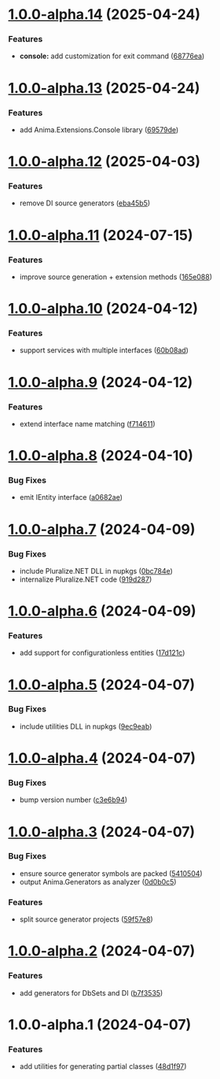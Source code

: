 # [1.0.0-alpha.14](https://github.com/Kizari/Anima/compare/v1.0.0-alpha.13...v1.0.0-alpha.14) (2025-04-24)


### Features

* **console:** add customization for exit command ([68776ea](https://github.com/Kizari/Anima/commit/68776ea957bbec46de9e325df24671fd5ae0f7c0))

# [1.0.0-alpha.13](https://github.com/Kizari/Anima/compare/v1.0.0-alpha.12...v1.0.0-alpha.13) (2025-04-24)


### Features

* add Anima.Extensions.Console library ([69579de](https://github.com/Kizari/Anima/commit/69579defc5105c747eb4cc28bbe1dd6f13a675cd))

# [1.0.0-alpha.12](https://github.com/Kizari/Anima/compare/v1.0.0-alpha.11...v1.0.0-alpha.12) (2025-04-03)


### Features

* remove DI source generators ([eba45b5](https://github.com/Kizari/Anima/commit/eba45b5a301cce61f7f11b32362bac3d531c3acc))

# [1.0.0-alpha.11](https://github.com/Kizari/Anima/compare/v1.0.0-alpha.10...v1.0.0-alpha.11) (2024-07-15)


### Features

* improve source generation + extension methods ([165e088](https://github.com/Kizari/Anima/commit/165e08805be8892a1ea7ebaedee5175f5b251c6d))

# [1.0.0-alpha.10](https://github.com/Kizari/Anima/compare/v1.0.0-alpha.9...v1.0.0-alpha.10) (2024-04-12)


### Features

* support services with multiple interfaces ([60b08ad](https://github.com/Kizari/Anima/commit/60b08ad74f3ff8026890c619eca4bad59c50bf1d))

# [1.0.0-alpha.9](https://github.com/Kizari/Anima/compare/v1.0.0-alpha.8...v1.0.0-alpha.9) (2024-04-12)


### Features

* extend interface name matching ([f714611](https://github.com/Kizari/Anima/commit/f714611adf6219ca78629e34a1128fd1095da391))

# [1.0.0-alpha.8](https://github.com/Kizari/Anima/compare/v1.0.0-alpha.7...v1.0.0-alpha.8) (2024-04-10)


### Bug Fixes

* emit IEntity interface ([a0682ae](https://github.com/Kizari/Anima/commit/a0682ae622ba0d3173ae666649e37bba9605a1fb))

# [1.0.0-alpha.7](https://github.com/Kizari/Anima/compare/v1.0.0-alpha.6...v1.0.0-alpha.7) (2024-04-09)


### Bug Fixes

* include Pluralize.NET DLL in nupkgs ([0bc784e](https://github.com/Kizari/Anima/commit/0bc784e0ee4d1f6ccc8c5fe62daaae994f020f75))
* internalize Pluralize.NET code ([919d287](https://github.com/Kizari/Anima/commit/919d287689709d26a67d0ce1b09e7cbb3332235e))

# [1.0.0-alpha.6](https://github.com/Kizari/Anima/compare/v1.0.0-alpha.5...v1.0.0-alpha.6) (2024-04-09)


### Features

* add support for configurationless entities ([17d121c](https://github.com/Kizari/Anima/commit/17d121c98ecc749e9e50c4d3d8c2c2a9d85999d4))

# [1.0.0-alpha.5](https://github.com/Kizari/Anima/compare/v1.0.0-alpha.4...v1.0.0-alpha.5) (2024-04-07)


### Bug Fixes

* include utilities DLL in nupkgs ([9ec9eab](https://github.com/Kizari/Anima/commit/9ec9eab64fb6e66956feb72cab1094aa3e95c7f4))

# [1.0.0-alpha.4](https://github.com/Kizari/Anima/compare/v1.0.0-alpha.3...v1.0.0-alpha.4) (2024-04-07)


### Bug Fixes

* bump version number ([c3e6b94](https://github.com/Kizari/Anima/commit/c3e6b94ae73aa12a0baae3b229c6f3465fa443e3))

# [1.0.0-alpha.3](https://github.com/Kizari/Anima/compare/v1.0.0-alpha.2...v1.0.0-alpha.3) (2024-04-07)


### Bug Fixes

* ensure source generator symbols are packed ([5410504](https://github.com/Kizari/Anima/commit/5410504d4d5928f1b931eac640a6bf393f6c59a8))
* output Anima.Generators as analyzer ([0d0b0c5](https://github.com/Kizari/Anima/commit/0d0b0c5a235c60c9a62072742735c8588f2caf59))


### Features

* split source generator projects ([59f57e8](https://github.com/Kizari/Anima/commit/59f57e84beacdf66920a8632f0c210fae6f6c377))

# [1.0.0-alpha.2](https://github.com/Kizari/Anima/compare/v1.0.0-alpha.1...v1.0.0-alpha.2) (2024-04-07)


### Features

* add generators for DbSets and DI ([b7f3535](https://github.com/Kizari/Anima/commit/b7f3535809ea26a3997af979af261c8537e34b0b))

# 1.0.0-alpha.1 (2024-04-07)


### Features

* add utilities for generating partial classes ([48d1f97](https://github.com/Kizari/Anima/commit/48d1f97c13e0e6c283c8c2c4665b04a778e3c5ea))
